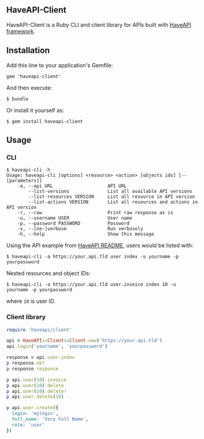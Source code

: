 HaveAPI-Client
--------------
HaveAPI-Client is a Ruby CLI and client library for APIs built with
[HaveAPI framework](https://github.com/vpsfreecz/haveapi).

## Installation

Add this line to your application's Gemfile:

    gem 'haveapi-client'

And then execute:

    $ bundle

Or install it yourself as:

    $ gem install haveapi-client

## Usage
### CLI
    $ haveapi-cli -h
    Usage: haveapi-cli [options] <resource> <action> [objects ids] [-- [parameters]]
        -a, --api URL                    API URL
            --list-versions              List all available API versions
            --list-resources VERSION     List all resource in API version
            --list-actions VERSION       List all resources and actions in API version
        -r, --raw                        Print raw response as is
        -u, --username USER              User name
        -p, --password PASSWORD          Password
        -v, --[no-]verbose               Run verbosely
        -h, --help                       Show this message
  
Using the API example from
[HaveAPI README](https://github.com/vpsfreecz/haveapi/blob/master/README.md#example),
users would be listed with:

    $ haveapi-cli -a https://your.api.tld user index -u yourname -p yourpassword
    
Nested resources and object IDs:

    $ haveapi-cli -a https://your.api.tld user.invoice index 10 -u yourname -p yourpassword

where `10` is user ID.
 
### Client library
```ruby
require 'haveapi/client'

api = HaveAPI::Client::Client.new('https://your.api.tld')
api.login('yourname', 'yourpassword')

response = api.user.index
p response.ok?
p response.response

p api.user(10).invoice
p api.user(10).delete
p api.user(10).delete!
p api.user.delete(10)

p api.user.create({
  login: 'mylogin',
  full_name: 'Very Full Name',
  role: 'user'
})
```
